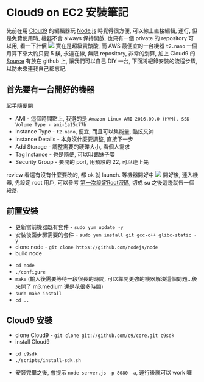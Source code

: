 # Cloud9 on EC2 安裝筆記

先前在用 [Cloud9](https://c9.io/) 的編輯器玩 [Node.js](https://nodejs.org/en/) 時覺得很方便, 可以線上直接編輯, 運行, 但是免費使用時, 機器不會 always 保持開啟, 也只有一個 private 的 repository 可以用, 看一下計價 ![](https://s3-ap-northeast-1.amazonaws.com/daidoujiminecraft/Daidouji/%E8%9E%A2%E5%B9%95%E5%BF%AB%E7%85%A7+2016-10-02+%E4%B8%8A%E5%8D%8811.03.00.png) 實在是超級貴酸酸, 而 AWS 最便宜的一台機器 `t2.nano` 一個月算下來大約只要 5 鎂, 永遠在線, 無限 repository, 非常的划算, 加上 Cloud9 的 [Source](https://github.com/c9/core/) 有放在 github 上, 讓我們可以自己 DIY 一台, 下面將紀錄安裝的流程步驟, 以防未來連我自己都忘記.

## 首先要有一台開好的機器

起手隨便開

 * AMI - 這個時間點上, 我選的是 `Amazon Linux AMI 2016.09.0 (HVM), SSD Volume Type - ami-1a15c77b`
 * Instance Type - `t2.nano`, 便宜, 而且可以集能量, 酷炫又帥
 * Instance Details - 本身沒什麼要調整, 直接下一步
 * Add Storage - 調整需要的硬碟大小, 看個人需求
 * Tag Instance - 也是隨便, 可以叫鵝妹子嚶
 * Security Group - 要開的 port, 用預設的 22, 可以連上先
 
review 看還有沒有什麼要改的, 都 ok 就 launch. 等機器開好中 
![](https://s3-ap-northeast-1.amazonaws.com/daidoujiminecraft/Daidouji/%E8%9E%A2%E5%B9%95%E5%BF%AB%E7%85%A7+2016-10-02+%E4%B8%8A%E5%8D%8811.35.01.png)
開好後, 連入機器, 先設定 root 用戶, 可以參考 [第一次設定Root密碼](http://wuboshian.pixnet.net/blog/post/25311095-%5Blinux%5D-%E7%AC%AC%E4%B8%80%E6%AC%A1%E8%A8%AD%E5%AE%9Aroot%E5%AF%86%E7%A2%BC), 切成 su 之後這邊就告一個段落.

## 前置安裝

 * 更新當前機器既有套件 - `sudo yum update -y`
 * 安裝後面步驟需要的套件 - `sudo yum install git gcc-c++ glibc-static -y`
 * clone node - `git clone https://github.com/nodejs/node`
 * build node
  - `cd node`
  - `./configure`
  - `make` (輸入後需要等待一段很長的時間, 可以靠開更強的機器解決這個問題...後來開了 m3.medium 還是花很多時間)
  - `sudo make install`
  - `cd ..`
  
## Cloud9 安裝

 * clone Cloud9 - `git clone git://github.com/c9/core.git c9sdk`
 * install Cloud9
  - `cd c9sdk`
  - `./scripts/install-sdk.sh`
 * 安裝完畢之後, 會提示 `node server.js -p 8080 -a`, 運行後就可以 work 囉
 
